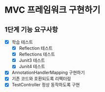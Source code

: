 # MVC 프레임워크 구현하기

## 1단계 기능 요구사항
- [x] 학습 테스트
  - [x] Reflection 테스트
  - [x] Reflections 테스트
  - [x] Junit3 테스트
  - [x] Junit4 테스트
- [x] AnnotationHandlerMapping 구현하기
- [x] 기존 코드와 호환되도록 리팩터링
- [x] TestController 정상 동작하도록 구현
